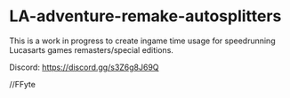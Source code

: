 # LA-adventure-remake-autosplitters

This is a work in progress to create ingame time usage for speedrunning Lucasarts games remasters/special editions.

Discord: https://discord.gg/s3Z6g8J69Q

//FFyte
